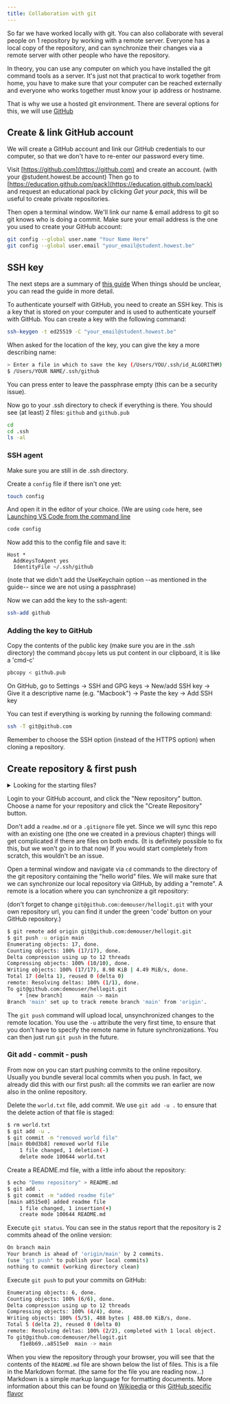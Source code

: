 ```yaml
---
title: Collaboration with git
---
```


So far we have worked locally with git. You can also collaborate with several people on 1 repository by working with a remote server. Everyone has a local copy of the repository, and can synchronize their changes via a remote server with other people who have the repository.

In theory, you can use any computer on which you have installed the git command tools as a server. It's just not that practical to work together from home, you have to make sure that your computer can be reached externally and everyone who works together must know your ip address or hostname.

That is why we use a hosted git environment. There are several options for this, we will use [GitHub](https://github.com/)

## Create & link GitHub account

We will create a GitHub account and link our GitHub credentials to our computer, so that we don't have to re-enter our password every time.

Visit [https://github.com](https://github.com) and create an account. (with your @student.howest.be account) Then go to [https://education.github.com/pack](https://education.github.com/pack) and request an educational pack by clicking _Get your pack_, this will be useful to create private repositories.

Then open a terminal window. We'll link our name & email address to git so git knows who is doing a commit. Make sure your email address is the one you used to create your GitHub account:

```bash
git config --global user.name "Your Name Here"
git config --global user.email "your_email@student.howest.be"
```

## SSH key

The next steps are a summary of [this guide](https://docs.github.com/en/authentication/connecting-to-github-with-ssh) When things should be unclear, you can read the guide in more detail.

To authenticate yourself with GitHub, you need to create an SSH key. This is a key that is stored on your computer and is used to authenticate yourself with GitHub. You can create a key with the following command:

```bash
ssh-keygen -t ed25519 -C "your_email@student.howest.be"
```

When asked for the location of the key, you can give the key a more describing name:

```bash
> Enter a file in which to save the key (/Users/YOU/.ssh/id_ALGORITHM):
$ /Users/YOUR NAME/.ssh/github
```

You can press enter to leave the passphrase empty (this can be a security issue).

Now go to your .ssh directory to check if everything is there. You should see (at least) 2 files: `github` and `github.pub`

```bash
cd
cd .ssh
ls -al
```

### SSH agent

Make sure you are still in de .ssh directory.

Create a `config` file if there isn't one yet:

```bash
touch config
```

And open it in the editor of your choice. (We are using `code` here, see [Launching VS Code from the command line](https://code.visualstudio.com/docs/setup/mac#_launching-from-the-command-line)

```bash
code config
```

Now add this to the config file and save it:

```config
Host *
  AddKeysToAgent yes
  IdentityFile ~/.ssh/github
```

(note that we didn't add the UseKeychain option --as mentioned in the guide-- since we are not using a passphrase)

Now we can add the key to the ssh-agent:

```bash
ssh-add github
```

### Adding the key to GitHub

Copy the contents of the public key (make sure you are in the .ssh directory) the command `pbcopy` lets us put content in our clipboard, it is like a 'cmd-c'

```bash
pbcopy < github.pub
```

On GitHub, go to Settings → SSH and GPG keys → New/add SSH key → Give it a descriptive name (e.g. "Macbook") → Paste the key → Add SSH key

You can test if everything is working by running the following command:

```bash
ssh -T git@github.com
```

Remember to choose the SSH option (instead of the HTTPS option) when cloning a repository.

## Create repository & first push

<details>
<summary>Looking for the starting files?</summary>

The ideal way to follow this walkthrough is to go over the previous topics first. If you want to skip to this topic, you can [download the starting files here.](https://github.com/devinekask/workflows-git-steps/archive/refs/heads/step/branches.zip)

Be aware that you will have to initialize a git repository first via `git init` in the unzipped folder.

</details>

Login to your GitHub account, and click the "New repository" button. Choose a name for your repository and click the "Create Repository" button.

Don't add a `readme.md` or a `.gitignore` file yet. Since we will sync this repo with an existing one (the one we created in a previous chapter) things will get complicated if there are files on both ends. (It is definitely possible to fix this, but we won't go in to that now) If you would start completely from scratch, this wouldn't be an issue.

Open a terminal window and navigate via `cd` commands to the directory of the git repository containing the "hello world" files. We will make sure that we can synchronize our local repository via GitHub, by adding a "remote". A remote is a location where you can synchronize a git repository:

(don't forget to change `git@github.com:demouser/hellogit.git` with your own repository url, you can find it under the green 'code' button on your GitHub repository.)

```bash
$ git remote add origin git@github.com:demouser/hellogit.git
$ git push -u origin main
Enumerating objects: 17, done.
Counting objects: 100% (17/17), done.
Delta compression using up to 12 threads
Compressing objects: 100% (10/10), done.
Writing objects: 100% (17/17), 8.98 KiB | 4.49 MiB/s, done.
Total 17 (delta 1), reused 0 (delta 0)
remote: Resolving deltas: 100% (1/1), done.
To git@github.com:demouser/hellogit.git
    * [new branch]      main -> main
Branch 'main' set up to track remote branch 'main' from 'origin'.
```

The `git push` command will upload local, unsynchronized changes to the remote location. You use the `-u` attribute the very first time, to ensure that you don't have to specify the remote name in future synchronizations. You can then just run `git push` in the future.

### Git add - commit - push

From now on you can start pushing commits to the online repository. Usually you bundle several local commits when you push. In fact, we already did this with our first push: all the commits we ran earlier are now also in the online repository.

Delete the `world.txt` file, add commit. We use `git add -u .` to ensure that the delete action of that file is staged:

```bash
$ rm world.txt
$ git add -u .
$ git commit -m "removed world file"
[main 0b0d3b8] removed world file
    1 file changed, 1 deletion(-)
    delete mode 100644 world.txt
```

Create a README.md file, with a little info about the repository:

```bash
$ echo "Demo repository" > README.md
$ git add .
$ git commit -m "added readme file"
[main a8515e0] added readme file
    1 file changed, 1 insertion(+)
    create mode 100644 README.md
```

Execute `git status`. You can see in the status report that the repository is 2 commits ahead of the online version:

```bash
On branch main
Your branch is ahead of 'origin/main' by 2 commits.
(use "git push" to publish your local commits)
nothing to commit (working directory clean)
```

Execute `git push` to put your commits on GitHub:

```bash
Enumerating objects: 6, done.
Counting objects: 100% (6/6), done.
Delta compression using up to 12 threads
Compressing objects: 100% (4/4), done.
Writing objects: 100% (5/5), 488 bytes | 488.00 KiB/s, done.
Total 5 (delta 2), reused 0 (delta 0)
remote: Resolving deltas: 100% (2/2), completed with 1 local object.
To git@github.com:demouser/hellogit.git
    f1e8b69..a8515e0  main -> main
```

When you view the repository through your browser, you will see that the contents of the `README.md` file are shown below the list of files. This is a file in the Markdown format. (the same for the file you are reading now...) Markdown is a simple markup language for formatting documents. More information about this can be found on [Wikipedia](http://en.wikipedia.org/wiki/Markdown) or this [GitHub specific flavor](https://docs.github.com/en/get-started/writing-on-github/getting-started-with-writing-and-formatting-on-github/basic-writing-and-formatting-syntax)
